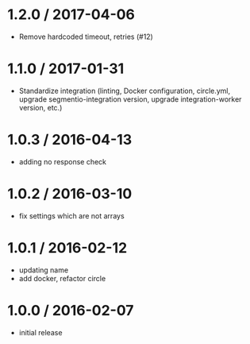 
1.2.0 / 2017-04-06
==================

 *  Remove hardcoded timeout, retries (#12)

1.1.0 / 2017-01-31
==================

  * Standardize integration (linting, Docker configuration, circle.yml, upgrade
segmentio-integration version, upgrade integration-worker version, etc.)


1.0.3 / 2016-04-13
==================

  * adding no response check

1.0.2 / 2016-03-10
==================

  * fix settings which are not arrays

1.0.1 / 2016-02-12
==================

  * updating name
  * add docker, refactor circle

1.0.0 / 2016-02-07
==================

  * initial release
